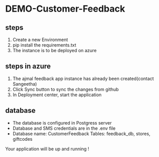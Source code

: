 # DEMO-Customer-Feedback
## steps 
1. Create a new Environment
2. pip install the requirements.txt
3. The instance is to be deployed on azure
## steps in azure
1. The ajmal feedback app instance has already been created(contact Sangeetha)
2. Click Sync button to sync the changes from github
3. In Deployment center, start the application

## database
- The database is configured in Postgress server
- Database and SMS credentials are in the .env file
- Database name: CustomerFeedback
  Tables: feedback_db, stores, giftcodes

  
Your application will be up and running !
